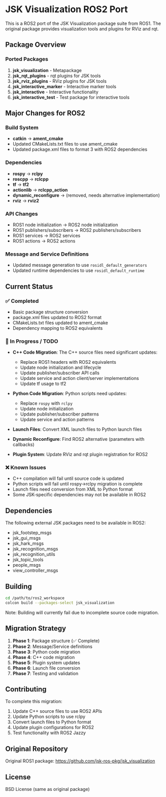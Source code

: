 # JSK Visualization ROS2 Port

This is a ROS2 port of the JSK Visualization package suite from ROS1. The original package provides visualization tools and plugins for RViz and rqt.

## Package Overview

### Ported Packages

1. **jsk_visualization** - Metapackage
2. **jsk_rqt_plugins** - rqt plugins for JSK tools
3. **jsk_rviz_plugins** - RViz plugins for JSK tools
4. **jsk_interactive_marker** - Interactive marker tools
5. **jsk_interactive** - Interactive functionality
6. **jsk_interactive_test** - Test package for interactive tools

## Major Changes for ROS2

### Build System
- **catkin** → **ament_cmake**
- Updated CMakeLists.txt files to use ament_cmake
- Updated package.xml files to format 3 with ROS2 dependencies

### Dependencies
- **rospy** → **rclpy**
- **roscpp** → **rclcpp**
- **tf** → **tf2**
- **actionlib** → **rclcpp_action**
- **dynamic_reconfigure** → (removed, needs alternative implementation)
- **rviz** → **rviz2**

### API Changes
- ROS1 node initialization → ROS2 node initialization
- ROS1 publishers/subscribers → ROS2 publishers/subscribers
- ROS1 services → ROS2 services
- ROS1 actions → ROS2 actions

### Message and Service Definitions
- Updated message generation to use `rosidl_default_generators`
- Updated runtime dependencies to use `rosidl_default_runtime`

## Current Status

### ✅ Completed
- Basic package structure conversion
- package.xml files updated to ROS2 format
- CMakeLists.txt files updated to ament_cmake
- Dependency mapping to ROS2 equivalents

### 🚧 In Progress / TODO
- **C++ Code Migration**: The C++ source files need significant updates:
  - Replace ROS1 headers with ROS2 equivalents
  - Update node initialization and lifecycle
  - Update publisher/subscriber API calls
  - Update service and action client/server implementations
  - Update tf usage to tf2

- **Python Code Migration**: Python scripts need updates:
  - Replace `rospy` with `rclpy`
  - Update node initialization
  - Update publisher/subscriber patterns
  - Update service and action patterns

- **Launch Files**: Convert XML launch files to Python launch files

- **Dynamic Reconfigure**: Find ROS2 alternative (parameters with callbacks)

- **Plugin System**: Update RViz and rqt plugin registration for ROS2

### ❌ Known Issues
- C++ compilation will fail until source code is updated
- Python scripts will fail until rospy→rclpy migration is complete
- Launch files need conversion from XML to Python format
- Some JSK-specific dependencies may not be available in ROS2

## Dependencies

The following external JSK packages need to be available in ROS2:
- jsk_footstep_msgs
- jsk_gui_msgs
- jsk_hark_msgs
- jsk_recognition_msgs
- jsk_recognition_utils
- jsk_topic_tools
- people_msgs
- view_controller_msgs

## Building

```bash
cd /path/to/ros2_workspace
colcon build --packages-select jsk_visualization
```

Note: Building will currently fail due to incomplete source code migration.

## Migration Strategy

1. **Phase 1**: Package structure (✅ Complete)
2. **Phase 2**: Message/Service definitions
3. **Phase 3**: Python code migration
4. **Phase 4**: C++ code migration
5. **Phase 5**: Plugin system updates
6. **Phase 6**: Launch file conversion
7. **Phase 7**: Testing and validation

## Contributing

To complete this migration:

1. Update C++ source files to use ROS2 APIs
2. Update Python scripts to use rclpy
3. Convert launch files to Python format
4. Update plugin configurations for ROS2
5. Test functionality with ROS2 Jazzy

## Original Repository

Original ROS1 package: https://github.com/jsk-ros-pkg/jsk_visualization

## License

BSD License (same as original package)